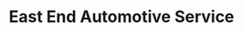 ---
title: "East End Automotive Service"
url: /coatesville/east-end-automotive-service/
shop: car repair
---